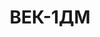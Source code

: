 ---
lang: ua
layout: featured
title: ВЕК-1ДМ
max_weight: 1
icon: /assets/img/products/vek-1M-1DM-2M-3M.png
description: "Діапазон: 4кг... 1т</br>Висота цифри індикатора: 25мм</br>Ціна розподілу: до 500кг: 0,2кг; від 500кг: 0,5кг</br>Маса вагів: 7,5кг</br>Довжина вагів: 540мм</br>Ціна*: 9520грн"
---